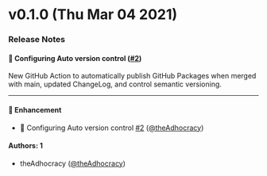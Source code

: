 # v0.1.0 (Thu Mar 04 2021)

### Release Notes

#### 🔧 Configuring Auto version control ([#2](https://github.com/theAdhocracy/impromptu/pull/2))

New GitHub Action to automatically publish GitHub Packages when merged with main, updated ChangeLog, and control semantic versioning.

---

#### 🚀 Enhancement

- 🔧 Configuring Auto version control [#2](https://github.com/theAdhocracy/impromptu/pull/2) ([@theAdhocracy](https://github.com/theAdhocracy))

#### Authors: 1

- theAdhocracy ([@theAdhocracy](https://github.com/theAdhocracy))
